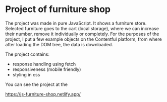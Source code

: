 
# Project of furniture shop

The project was made in pure JavaScript. It shows a furniture store.
Selected furniture goes to the cart (local storage), where we can increase their number, remove it individually or completely.
For the purposes of the project, I put a few example objects on the Contentful platform, from where after loading the DOM tree, the data is downloaded.

The project contains:
- response handling using fetch 
- responsiveness (mobile friendly)
- styling in css

You can see the project at the 

https://js-furniture-shop.netlify.app/



